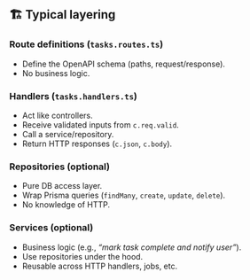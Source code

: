 ## 🏗 Typical layering

### Route definitions (`tasks.routes.ts`)
- Define the OpenAPI schema (paths, request/response).
- No business logic.

### Handlers (`tasks.handlers.ts`)
- Act like controllers.
- Receive validated inputs from `c.req.valid`.
- Call a service/repository.
- Return HTTP responses (`c.json`, `c.body`).

### Repositories (optional)
- Pure DB access layer.
- Wrap Prisma queries (`findMany`, `create`, `update`, `delete`).
- No knowledge of HTTP.

### Services (optional)
- Business logic (e.g., *“mark task complete and notify user”*).
- Use repositories under the hood.
- Reusable across HTTP handlers, jobs, etc.
